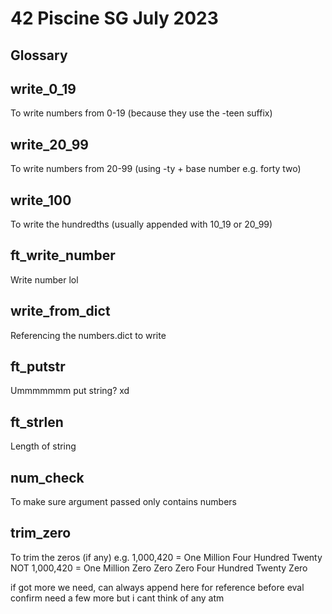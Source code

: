 # 42 Piscine SG July 2023
## Glossary

## write_0_19
To write numbers from 0-19 (because they use the -teen suffix)

## write_20_99
To write numbers from 20-99 (using -ty + base number e.g. forty two)
		
## write_100
To write the hundredths (usually appended with 10_19 or 20_99)
		
## ft_write_number
Write number lol
		
## write_from_dict
Referencing the numbers.dict to write
		
## ft_putstr
Ummmmmmm put string? xd
		
## ft_strlen
Length of string
		
## num_check
To make sure argument passed only contains numbers
		
## trim_zero
To trim the zeros (if any)
	e.g. 1,000,420 = One Million Four Hundred Twenty
	NOT  1,000,420 = One Million Zero Zero Zero Four Hundred Twenty Zero

if got more we need, can always append here for reference before eval
confirm need a few more but i cant think of any atm
